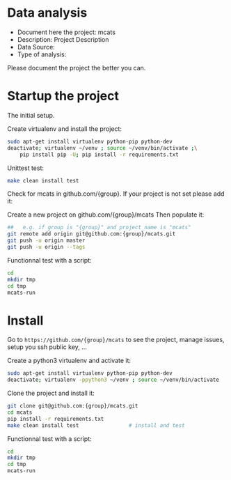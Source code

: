 # Data analysis
- Document here the project: mcats
- Description: Project Description
- Data Source:
- Type of analysis:

Please document the project the better you can.

# Startup the project

The initial setup.

Create virtualenv and install the project:
```bash
sudo apt-get install virtualenv python-pip python-dev
deactivate; virtualenv ~/venv ; source ~/venv/bin/activate ;\
    pip install pip -U; pip install -r requirements.txt
```

Unittest test:
```bash
make clean install test
```

Check for mcats in github.com/{group}. If your project is not set please add it:

Create a new project on github.com/{group}/mcats
Then populate it:

```bash
##   e.g. if group is "{group}" and project_name is "mcats"
git remote add origin git@github.com:{group}/mcats.git
git push -u origin master
git push -u origin --tags
```

Functionnal test with a script:

```bash
cd
mkdir tmp
cd tmp
mcats-run
```

# Install

Go to `https://github.com/{group}/mcats` to see the project, manage issues,
setup you ssh public key, ...

Create a python3 virtualenv and activate it:

```bash
sudo apt-get install virtualenv python-pip python-dev
deactivate; virtualenv -ppython3 ~/venv ; source ~/venv/bin/activate
```

Clone the project and install it:

```bash
git clone git@github.com:{group}/mcats.git
cd mcats
pip install -r requirements.txt
make clean install test                # install and test
```
Functionnal test with a script:

```bash
cd
mkdir tmp
cd tmp
mcats-run
```
